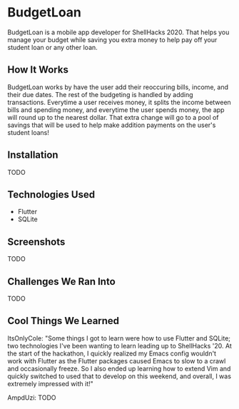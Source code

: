 # BudgetLoan
BudgetLoan is a mobile app developer for ShellHacks 2020. That helps you manage your budget while saving you extra money to help pay off your student loan or any other loan.

## How It Works
BudgetLoan works by have the user add their reoccuring bills, income, and their due dates. The rest of the budgeting is handled by adding transactions. Everytime a user receives money, it splits the income between bills and spending money, and everytime the user spends money, the app will round up to the nearest dollar. That extra change will go to a pool of savings that will be used to help make addition payments on the user's student loans!

## Installation
TODO

## Technologies Used
* Flutter
* SQLite

## Screenshots
TODO

## Challenges We Ran Into
TODO

## Cool Things We Learned
ItsOnlyCole: "Some things I got to learn were how to use Flutter and SQLite; two technologies I've been wanting to learn leading up to ShellHacks '20. At the start of the hackathon, I quickly realized my Emacs config wouldn't work with Flutter as the Flutter packages caused Emacs to slow to a crawl and occasionally freeze. So I also ended up learning how to extend Vim and quickly switched to used that to develop on this weekend, and overall, I was extremely impressed with it!"

AmpdUzi: TODO
